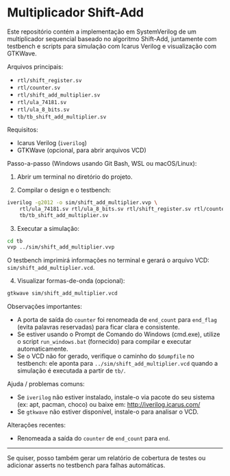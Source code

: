 # Multiplicador Shift-Add

Este repositório contém a implementação em SystemVerilog de um multiplicador sequencial baseado no algoritmo Shift-Add, juntamente com testbench e scripts para simulação com Icarus Verilog e visualização com GTKWave.

Arquivos principais:
- `rtl/shift_register.sv`
- `rtl/counter.sv`
- `rtl/shift_add_multiplier.sv`
- `rtl/ula_74181.sv`
- `rtl/ula_8_bits.sv`
- `tb/tb_shift_add_multiplier.sv`

Requisitos:
- Icarus Verilog (`iverilog`)
- GTKWave (opcional, para abrir arquivos VCD)

Passo-a-passo (Windows usando Git Bash, WSL ou macOS/Linux):

1) Abrir um terminal no diretório do projeto.

2) Compilar o design e o testbench:

```bash
iverilog -g2012 -o sim/shift_add_multiplier.vvp \
	rtl/ula_74181.sv rtl/ula_8_bits.sv rtl/shift_register.sv rtl/counter.sv rtl/shift_add_multiplier.sv \
	tb/tb_shift_add_multiplier.sv
```

3) Executar a simulação:

```bash
cd tb
vvp ../sim/shift_add_multiplier.vvp
```

O testbench imprimirá informações no terminal e gerará o arquivo VCD: `sim/shift_add_multiplier.vcd`.

4) Visualizar formas-de-onda (opcional):

```bash
gtkwave sim/shift_add_multiplier.vcd
```

Observações importantes:
- A porta de saída do `counter` foi renomeada de `end_count` para `end_flag` (evita palavras reservadas) para ficar clara e consistente.
- Se estiver usando o Prompt de Comando do Windows (cmd.exe), utilize o script `run_windows.bat` (fornecido) para compilar e executar automaticamente.
- Se o VCD não for gerado, verifique o caminho do `$dumpfile` no testbench: ele aponta para `../sim/shift_add_multiplier.vcd` quando a simulação é executada a partir de `tb/`.

Ajuda / problemas comuns:
- Se `iverilog` não estiver instalado, instale-o via pacote do seu sistema (ex: apt, pacman, choco) ou baixe em: http://iverilog.icarus.com/
- Se `gtkwave` não estiver disponível, instale-o para analisar o VCD.

Alterações recentes:
- Renomeada a saída do `counter` de `end_count` para `end`.

---

Se quiser, posso também gerar um relatório de cobertura de testes ou adicionar asserts no testbench para falhas automáticas.
